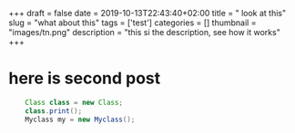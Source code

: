 +++ 
draft = false
date = 2019-10-13T22:43:40+02:00
title = " look at this"
slug = "what about this" 
tags = ['test']
categories = []
thumbnail = "images/tn.png"
description = "this si the description, see how it works"
+++

# here is second post

```java
    Class class = new Class;
    class.print();
    Myclass my = new Myclass();
```